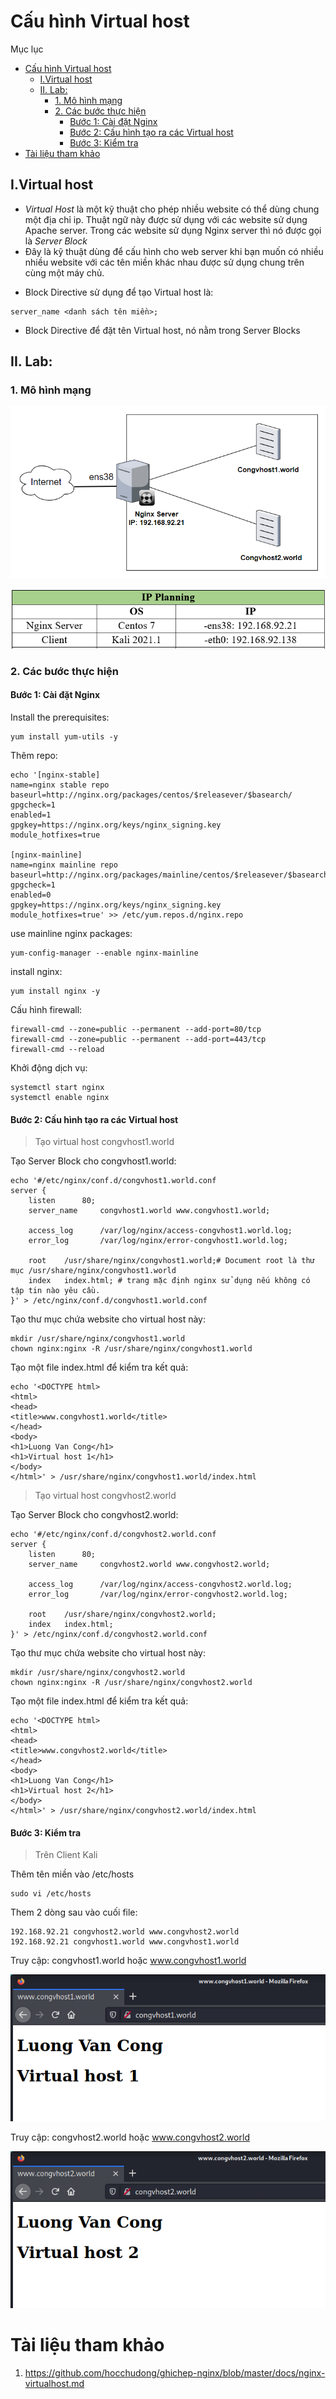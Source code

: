 # Cấu hình Virtual host

Mục lục
- [Cấu hình Virtual host](#cấu-hình-virtual-host)
  - [I.Virtual host](#ivirtual-host)
  - [II. Lab:](#ii-lab)
    - [1. Mô hình mạng](#1-mô-hình-mạng)
    - [2. Các bước thực hiện](#2-các-bước-thực-hiện)
      - [Bước 1: Cài đặt Nginx](#bước-1-cài-đặt-nginx)
      - [Bước 2: Cấu hình tạo ra các Virtual host](#bước-2-cấu-hình-tạo-ra-các-virtual-host)
      - [Bước 3: Kiểm tra](#bước-3-kiểm-tra)
- [Tài liệu tham khảo](#tài-liệu-tham-khảo)

## I.Virtual host

+ *Virtual Host* là một kỹ thuật cho phép nhiều website có thể dùng chung một địa chỉ ip. Thuật ngữ này được sử dụng với các website sử dụng Apache server. Trong các website sử dụng Nginx server thì nó được gọi là *Server Block*
+ Đây là kỹ thuật dùng để cấu hình cho web server khi bạn muốn có nhiều nhiều website với các tên miền khác nhau được sử dụng chung trên cùng một máy chủ.

- Block Directive sử dụng để tạo Virtual host là:
```
server_name <danh sách tên miền>;
```
- Block Directive để đặt tên Virtual host, nó nằm trong Server Blocks
## II. Lab:

### 1. Mô hình mạng

![](./image/mhmvhost.png)

![](./image/ipplanning1.png)

### 2. Các bước thực hiện

#### Bước 1: Cài đặt Nginx

Install the prerequisites:
```
yum install yum-utils -y
```
Thêm repo:

```
echo '[nginx-stable]
name=nginx stable repo
baseurl=http://nginx.org/packages/centos/$releasever/$basearch/
gpgcheck=1
enabled=1
gpgkey=https://nginx.org/keys/nginx_signing.key
module_hotfixes=true

[nginx-mainline]
name=nginx mainline repo
baseurl=http://nginx.org/packages/mainline/centos/$releasever/$basearch/
gpgcheck=1
enabled=0
gpgkey=https://nginx.org/keys/nginx_signing.key
module_hotfixes=true' >> /etc/yum.repos.d/nginx.repo
```
use mainline nginx packages:
```
yum-config-manager --enable nginx-mainline
```
install nginx:
```
yum install nginx -y
```

Cấu hình firewall:
```
firewall-cmd --zone=public --permanent --add-port=80/tcp
firewall-cmd --zone=public --permanent --add-port=443/tcp
firewall-cmd --reload
```
Khởi động dịch vụ:
```
systemctl start nginx
systemctl enable nginx
```

#### Bước 2: Cấu hình tạo ra các Virtual host

> Tạo virtual host congvhost1.world

Tạo Server Block cho congvhost1.world:
```
echo '#/etc/nginx/conf.d/congvhost1.world.conf
server {
    listen      80;
    server_name     congvhost1.world www.congvhost1.world;

    access_log      /var/log/nginx/access-congvhost1.world.log;
    error_log       /var/log/nginx/error-congvhost1.world.log;

    root    /usr/share/nginx/congvhost1.world;# Document root là thư mục /usr/share/nginx/congvhost1.world
    index   index.html; # trang mặc định nginx sử dụng nếu không có tập tin nào yêu cầu.
}' > /etc/nginx/conf.d/congvhost1.world.conf
```

Tạo thư mục chứa website cho virtual host này:
```
mkdir /usr/share/nginx/congvhost1.world
chown nginx:nginx -R /usr/share/nginx/congvhost1.world
```

Tạo một file index.html để kiểm tra kết quả:
```
echo '<DOCTYPE html>
<html>
<head>
<title>www.congvhost1.world</title>
</head>
<body>
<h1>Luong Van Cong</h1>
<h1>Virtual host 1</h1>
</body>
</html>' > /usr/share/nginx/congvhost1.world/index.html
```

> Tạo virtual host congvhost2.world

Tạo Server Block cho congvhost2.world:
```
echo '#/etc/nginx/conf.d/congvhost2.world.conf
server {
    listen      80;
    server_name     congvhost2.world www.congvhost2.world;

    access_log      /var/log/nginx/access-congvhost2.world.log;
    error_log       /var/log/nginx/error-congvhost2.world.log;

    root    /usr/share/nginx/congvhost2.world;
    index   index.html;
}' > /etc/nginx/conf.d/congvhost2.world.conf
```

Tạo thư mục chứa website cho virtual host này:
```
mkdir /usr/share/nginx/congvhost2.world
chown nginx:nginx -R /usr/share/nginx/congvhost2.world
```

Tạo một file index.html để kiểm tra kết quả:
```
echo '<DOCTYPE html>
<html>
<head>
<title>www.congvhost2.world</title>
</head>
<body>
<h1>Luong Van Cong</h1>
<h1>Virtual host 2</h1>
</body>
</html>' > /usr/share/nginx/congvhost2.world/index.html
```
#### Bước 3: Kiểm tra
> Trên Client Kali

Thêm tên miền vào /etc/hosts
```
sudo vi /etc/hosts
```
Them 2 dòng sau vào cuối file:
```
192.168.92.21 congvhost2.world www.congvhost2.world
192.168.92.21 congvhost1.world www.congvhost1.world
```

Truy cập: congvhost1.world hoặc www.congvhost1.world

![](./image/kqVhost1.png)

Truy cập: congvhost2.world hoặc www.congvhost2.world

![](./image/kqvhost2.png)

# Tài liệu tham khảo

1. https://github.com/hocchudong/ghichep-nginx/blob/master/docs/nginx-virtualhost.md
